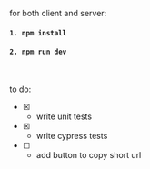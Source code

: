 for both client and server: 
#### `1. npm install`
#### `2. npm run dev`


<br>

to do:

- [x] - write unit tests
- [x] - write cypress tests
- [ ] - add button to copy short url
